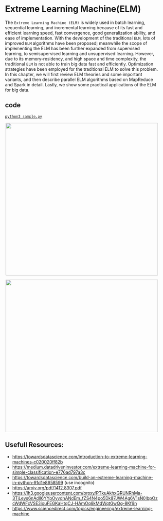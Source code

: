 # Extreme Learning Machine(ELM)
The `Extreme Learning Machine (ELM)` is widely used in batch learning, sequential learning, and incremental learning because of its fast and efficient learning speed, fast convergence, good generalization ability, and ease of implementation. With the development of the traditional `ELM`, lots of improved `ELM` algorithms have been proposed; meanwhile the scope of implementing the ELM has been further expanded from supervised learning, to semisupervised learning and unsupervised learning. However, due to its memory-residency, and high space and time complexity, the traditional `ELM` is not able to train big data fast and efficiently. Optimization strategies have been employed for the traditional ELM to solve this problem. In this chapter, we will first review ELM theories and some important variants, and then describe parallel ELM algorithms based on MapReduce and Spark in detail. Lastly, we show some practical applications of the ELM for big data.

## code 
[`python3 sample.py`](./sample.py)  
<!-- [`python3 sample_keras.py`](./sample_keras.py)       -->
<!-- [`python3 sample_pytorch.py`](./sample_pytorch.py)   -->
<!-- [`python3 sample_scratch.py`](./sample_scratch.py)   -->

<p align="center">
  <img src="https://camo.githubusercontent.com/9749f1bd544a6ce4e7be54d2eed5c5e74fee4d1e0ac2120b2d61deb1db293f9d/68747470733a2f2f692e696d6775722e636f6d2f596467514f6c482e706e67"  width="500px">
</p>
<p align="center">
  <img src="https://external-content.duckduckgo.com/iu/?u=https%3A%2F%2Fwww.researchgate.net%2Fprofile%2FSandeep_Udmale%2Fpublication%2F330597004%2Ffigure%2Ffig2%2FAS%3A952638971592709%401604138238892%2FProposed-method-of-the-REB-fault-classification-problem_Q640.jpg&f=1&nofb=1"  width="500px">
</p>


## Usefull Resources:
+ https://towardsdatascience.com/introduction-to-extreme-learning-machines-c020020ff82b
+ https://medium.datadriveninvestor.com/extreme-learning-machine-for-simple-classification-e776ad797a3c
+ https://towardsdatascience.com/build-an-extreme-learning-machine-in-python-91d1e8958599 (use incognito)
+ https://arxiv.org/pdf/1412.8307.pdf
+ https://lh3.googleusercontent.com/proxy/PTkuAkhxGRUNRhMa-3TiLeys6nAdIl6YYpOvvdnANdEm_fZS4N4po5Dk87JW4Ag6V1sN0IbpOzcWdWFcVSE3iouFEGKaHtqCJ-HAmOq6kMdWqtGwQg-8Kf6n
+ https://www.sciencedirect.com/topics/engineering/extreme-learning-machine